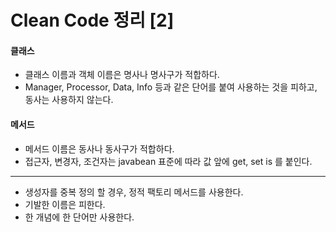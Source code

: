 # Clean Code 정리 [2]

#### 클래스

- 클래스 이름과 객체 이름은 명사나 명사구가 적합하다.
- Manager, Processor, Data, Info 등과 같은 단어를 붙여 사용하는 것을 피하고, 동사는 사용하지 않는다.



#### 메서드

- 메서드 이름은 동사나 동사구가 적합하다.
- 접근자, 변경자, 조건자는 javabean 표준에 따라 값 앞에 get, set is 를 붙인다.



------



- 생성자를 중복 정의 할 경우, 정적 팩토리 메서드를 사용한다.
- 기발한 이름은 피한다.
- 한 개념에 한 단어만 사용한다.